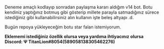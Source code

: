 Deneme amaçlı kodlayıp sonradan paylaşma kararı aldığım v14 bot. Botu kendiniz yaptığınız botmuş gibi gösterip millete parayla satmadığınız sürece istediğiniz gibi kullanabilirsiniz alın kullanın işte beleş altyapı .d. 

Bugün repoya yükleyeceğim botu star falan istemiyorum.

**Eklememi istediğiniz özellik olursa veya yardıma ihtiyacınız olursa 
Discord: Ψ TitanLion#8054(589058138305462276)**

